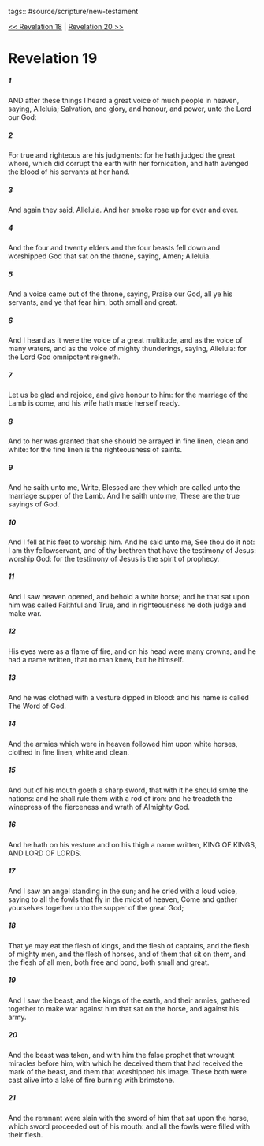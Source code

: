tags:: #source/scripture/new-testament

[<< Revelation 18](/new-testament/27_Revelation/Revelation_18.md) | [Revelation 20 >>](/new-testament/27_Revelation/Revelation_20.md)

# Revelation 19

##### 1

AND after these things I heard a great voice of much people in heaven, saying, Alleluia; Salvation, and glory, and honour, and power, unto the Lord our God:

##### 2

For true and righteous are his judgments: for he hath judged the great whore, which did corrupt the earth with her fornication, and hath avenged the blood of his servants at her hand.

##### 3

And again they said, Alleluia. And her smoke rose up for ever and ever.

##### 4

And the four and twenty elders and the four beasts fell down and worshipped God that sat on the throne, saying, Amen; Alleluia.

##### 5

And a voice came out of the throne, saying, Praise our God, all ye his servants, and ye that fear him, both small and great.

##### 6

And I heard as it were the voice of a great multitude, and as the voice of many waters, and as the voice of mighty thunderings, saying, Alleluia: for the Lord God omnipotent reigneth.

##### 7

Let us be glad and rejoice, and give honour to him: for the marriage of the Lamb is come, and his wife hath made herself ready.

##### 8

And to her was granted that she should be arrayed in fine linen, clean and white: for the fine linen is the righteousness of saints.

##### 9

And he saith unto me, Write, Blessed are they which are called unto the marriage supper of the Lamb. And he saith unto me, These are the true sayings of God.

##### 10

And I fell at his feet to worship him. And he said unto me, See thou do it not: I am thy fellowservant, and of thy brethren that have the testimony of Jesus: worship God: for the testimony of Jesus is the spirit of prophecy.

##### 11

And I saw heaven opened, and behold a white horse; and he that sat upon him was called Faithful and True, and in righteousness he doth judge and make war.

##### 12

His eyes were as a flame of fire, and on his head were many crowns; and he had a name written, that no man knew, but he himself.

##### 13

And he was clothed with a vesture dipped in blood: and his name is called The Word of God.

##### 14

And the armies which were in heaven followed him upon white horses, clothed in fine linen, white and clean.

##### 15

And out of his mouth goeth a sharp sword, that with it he should smite the nations: and he shall rule them with a rod of iron: and he treadeth the winepress of the fierceness and wrath of Almighty God.

##### 16

And he hath on his vesture and on his thigh a name written, KING OF KINGS, AND LORD OF LORDS.

##### 17

And I saw an angel standing in the sun; and he cried with a loud voice, saying to all the fowls that fly in the midst of heaven, Come and gather yourselves together unto the supper of the great God;

##### 18

That ye may eat the flesh of kings, and the flesh of captains, and the flesh of mighty men, and the flesh of horses, and of them that sit on them, and the flesh of all men, both free and bond, both small and great.

##### 19

And I saw the beast, and the kings of the earth, and their armies, gathered together to make war against him that sat on the horse, and against his army.

##### 20

And the beast was taken, and with him the false prophet that wrought miracles before him, with which he deceived them that had received the mark of the beast, and them that worshipped his image. These both were cast alive into a lake of fire burning with brimstone.

##### 21

And the remnant were slain with the sword of him that sat upon the horse, which sword proceeded out of his mouth: and all the fowls were filled with their flesh.

